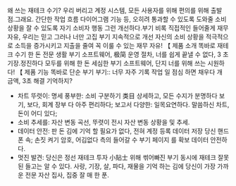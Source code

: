 왜 쓰는 재테크 수기?
우리 버리고 계정 시스템, 모든 사용자를 위해 편의를 위해 출발점.그래요. 간단한 작업 흐름 다이어그램 기능 등, 오히려 통과할 수 있도록 도와줄 소비 상황을 잘 수 있도록 자기
소비자 행동 그런 개선하다.부기 비록 직접적인 들어줄게 재무 자유, 우리는 믿고 그러나 너만 고집 부기 지속적으로 개선 자신의 소비 상황을 적극적으로 소득을 증가시키고 지출을 줄여
꼭 이룰 수 있는 재무 자유!
【 제품 소개 똑바로
재테크 수기 한 돈 전문 생활 부기 소프트웨어, 极简 운영 절차, 너를 쉽게 끝낼 수 없다, 3 초 기장.정진하다 모두를 위해 한 돈 세심한 부기 소프트웨어, 단지
너를 위해 쓰는 시원하다!
【 제품 기능 똑바로
단순 부기 부기:: 너무 자주 기록 작업 일 점심 하면 채우다 개 금액, 3초 해결 기억하지?
- 차트 뚜렷이: 명세 풍부한: 소비 구분하기 类目 상세하고, 모든 수지가 분명하다 보기, 보다, 회계 장부 다 아주 편리하다;
보고서 다양한: 일목요연하다. 말씀하신 차트, 돈이 어디 있다;
- 소비 추세를: 자산 변동 곡선, 뚜렷이 전시 자산 변동 상황을 및 추세.
- 데이터 안전: 판 돈 김에 기억 할 필요가 없다, 전혀 계정 등록 데이터 저장 당신 핸드폰 속;
손짓 켜기 암호, 어김없다 측의 들어갈 수 부기 페이지 를 확보 데이터 안전하다.
- 멋진 발견: 당신은 정선 재테크 투자 小贴士 위해 썪어빠진 부기 동시에 재테크 잘못된 들고는 알 수 있다.
사랑, 기장, 살, 파다, 재물을 기억 하는 김에 당신이 가장 가까운 전문 자산 집사, 집중 잘 매 한 푼.
